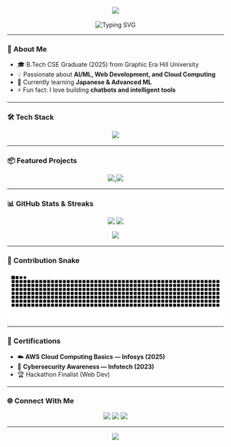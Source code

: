 <!-- Animated & Graphical Profile README for: github.com/Prabhakarrayal -->

<!-- Header Banner -->
<p align="center">
  <img src="https://capsule-render.vercel.app/api?type=waving&color=0:8e2de2,100:ff6a00&height=200&section=header&text=Hi%20I'm%20Prabhakar%20Rayal%20👋&fontSize=40&fontColor=ffffff&animation=fadeIn&fontAlignY=35" />
</p>

<!-- Typing Animation -->
<p align="center">
  <img src="https://readme-typing-svg.herokuapp.com?font=Fira+Code&pause=1000&color=ff0080&center=true&vCenter=true&width=500&lines=Software+Engineer+%7C+AI-ML+Enthusiast;Web+Developer+%7C+Problem+Solver;Always+Learning+New+Techs" alt="Typing SVG" />
</p>

---

### 🚀 About Me  
- 🎓 B.Tech CSE Graduate (2025) from Graphic Era Hill University  
- 💡 Passionate about **AI/ML, Web Development, and Cloud Computing**  
- 🌱 Currently learning **Japanese & Advanced ML**  
- ⚡ Fun fact: I love building **chatbots and intelligent tools**  

---

### 🛠️ Tech Stack  
<p align="center">
  <img src="https://skillicons.dev/icons?i=python,java,cpp,c,js,php,html,css,mysql,flask,react,aws,git,github,vscode,figma" />
</p>

---

### 📦 Featured Projects  
<p align="center">
  <a href="https://github.com/Prabhakarrayal/medical-image-denoising-ml">
    <img src="https://github-readme-stats.vercel.app/api/pin/?username=Prabhakarrayal&repo=medical-image-denoising-ml&theme=radical" />
  </a>
  <a href="https://github.com/Prabhakarrayal/ats-resume-optimizer">
    <img src="https://github-readme-stats.vercel.app/api/pin/?username=Prabhakarrayal&repo=ats-resume-optimizer&theme=radical" />
  </a>
</p>

---

### 📊 GitHub Stats & Streaks  
<p align="center">
  <!-- Stats -->
  <img src="https://github-readme-stats.vercel.app/api?username=Prabhakarrayal&show_icons=true&theme=radical&hide_border=true" height="160"/>
  
  <!-- Top Languages -->
  <img src="https://github-readme-stats.vercel.app/api/top-langs/?username=Prabhakarrayal&layout=compact&theme=radical&langs_count=8&hide=C,C%2B%2B,CMake,Makefile&cache_seconds=1800" height="160"/>
</p>

<p align="center">
  <!-- Streak (Heroku mirror) -->
  <img src="https://github-readme-streak-stats.herokuapp.com?user=Prabhakarrayal&theme=radical&hide_border=true&cache_seconds=1800" height="160"/>
</p>



---

### 🐍 Contribution Snake  
<p align="center">
  <img src="https://github.com/Prabhakarrayal/Prabhakarrayal/blob/output/github-contribution-grid-snake.svg" alt="snake animation" />
</p>

---

### 🏅 Certifications  
- ☁️ **AWS Cloud Computing Basics — Infosys (2025)**  
- 🔐 **Cybersecurity Awareness — Infotech (2023)**  
- 🏆 Hackathon Finalist (Web Dev)  

---

### 🌐 Connect With Me  
<p align="center">
  <a href="mailto:prabhakarrayalarcy@gmail.com"><img src="https://img.shields.io/badge/Email-D14836?style=for-the-badge&logo=gmail&logoColor=white"></a>
  <a href="https://www.linkedin.com/in/prabhakar-rayal-663968259/"><img src="https://img.shields.io/badge/LinkedIn-0077B5?style=for-the-badge&logo=linkedin&logoColor=white"></a>
  <a href="https://github.com/Prabhakarrayal"><img src="https://img.shields.io/badge/GitHub-100000?style=for-the-badge&logo=github&logoColor=white"></a>
</p>

---

<!-- Footer Banner -->
<p align="center">
  <img src="https://capsule-render.vercel.app/api?type=waving&color=0:ff6a00,100:8e2de2&height=120&section=footer"/>
</p>
